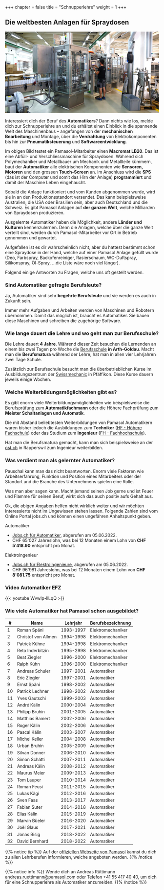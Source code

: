 +++
chapter = false
title = "Schnupperlehre"
weight = 1
+++

## Die weltbesten Anlagen für Spraydosen

![Aerosol Abfüllanlage testen](images/pamasol-employee-tests-machine.de.jpg)

Interessiert dich der Beruf des **Automatikers**? Dann nichts wie los, melde dich zur Schnupperlehre an und du erhältst einen Einblick in die spannende Welt des Maschinenbaus – angefangen von der **mechanischen Bearbeitung** und Montage, über die **Verdrahtung** von Elektrokomponenten bis hin zur **Pneumatiksteuerung** und **Softwareentwicklung**.

Im obigen Bild testet ein Pamasol-Mitarbeiter einen **Macromat LB20**. Das ist eine Abfüll- und Verschliessmaschine für Spraydosen. Während sich Polymechaniker und Metallbauer um Mechanik und Metallteile kümmern, baut der **Automatiker** alle elektrischen Komponenten wie **Sensoren, Motoren** und den grossen **Touch-Screen** an. Im Anschluss wird die **SPS** (das ist der Computer und somit das Hirn der Anlage) **programmiert** und damit der Maschine Leben eingehaucht.

Sobald die Anlage funktioniert und vom Kunden abgenommen wurde, wird sie in an den Produktionsstandort versendet. Das kann beispielsweise Australien, die USA oder Brasilien sein, aber auch Deutschland und die Schweiz. Es gibt Pamasol Anlagen auf **der ganzen Welt**, welche Milliarden von Spraydosen produzieren.

Ausgelernte Automatiker haben die Möglichkeit, andere **Länder und Kulturen** kennenzulernen. Denn die Anlagen, welche über die ganze Welt verteilt sind, werden durch Pamasol-Mitarbeiter vor Ort in Betrieb genommen und gewartet.

Aufgefallen ist es dir wahrscheinlich nicht, aber du hattest bestimmt schon eine Spraydose in der Hand, welche auf einer Pamasol Anlage gefüllt wurde (Deo, Farbspray, Backofenreiniger, Rasierschaum, WC-Duftspray, Silikonspray, Öl-Spray, ...die Liste wäre noch viel länger).

Folgend einige Antworten zu Fragen, welche uns oft gestellt werden.

### Sind Automatiker gefragte Berufsleute?

Ja, Automatiker sind sehr **begehrte Berufsleute** und sie werden es auch in Zukunft sein.

Immer mehr Aufgaben und Arbeiten werden von Maschinen und Robotern übernommen. Damit das möglich ist, braucht es Automatiker. Sie bauen diese Maschinen und schreiben die zugehörige Software.

### Wie lange dauert die Lehre und wo geht man zur Berufsschule?

Die Lehre dauert **4 Jahre**. Während dieser Zeit besuchen die Lernenden an einem bis zwei Tagen pro Woche die [Berufsschule](https://www.bbzg.ch/) **in Arth-Goldau**. Macht man die **Berufsmatura** während der Lehre, hat man in allen vier Lehrjahren zwei Tage Schule.

Zusätzlich zur Berufsschule besucht man die überbetrieblichen Kurse im Ausbildungszentrum der [Swissmechanic](https://sz.swissmechanic.ch/ausbildungszentrum) in Pfäffikon. Diese Kurse dauern jeweils einige Wochen.

### Welche Weiterbildungsmöglichkeiten gibt es?

Es gibt enorm viele Weiterbildungsmöglichkeiten wie beispielsweise die Berufsprüfung zum **Automatikfachmann** oder die Höhere Fachprüfung zum **Meister Schaltanlagen und Automatik**.

Die mit Abstand beliebtesten Weiterbildungen von Pamasol Automatikern waren bisher jedoch die Ausbildungen zum **Techniker** ([HF - Höhere Fachschule](https://www.sbfi.admin.ch/sbfi/de/home/bildung/hbb/hoehere-fachschulen.html)) oder das Studium zum **Ingenieur** ([FH - Fachhochschule](https://www.sbfi.admin.ch/sbfi/de/home/hs/hochschulen/kantonale-hochschulen/fh-ph/die-fachhochschulen-der-schweiz.html)).

Hat man die Berufsmatura gemacht, kann man sich beispielsweise an der [ost.ch]( https://www.ost.ch/de/) in Rapperswil zum Ingenieur weiterbilden.

### Was verdient man als gelernter Automatiker?

Pauschal kann man das nicht beantworten. Enorm viele Faktoren wie Arbeitserfahrung, Funktion und Position eines Mitarbeiters oder der Standort und die Branche des Unternehmens spielen eine Rolle.

Was man aber sagen kann. Macht jemand seinen Job gerne und ist Feuer und Flamme für seinen Beruf, wirkt sich das auch positiv aufs Gehalt aus.

Ok, die obigen Angaben helfen nicht wirklich weiter und wir möchten Interessierte nicht im Ungewissen stehen lassen. Folgende Zahlen sind vom Online Portal jobs.ch und können einen ungefähren Anhaltspunkt geben.

Automatiker
* [Jobs.ch für Automatiker](https://www.jobs.ch/de/lohn/?canton=ch&term=automatiker), abgerufen am 05.06.2022.
* CHF 65'027 Jahreslohn, was bei 12 Monaten einem Lohn von **CHF 5'418.90** entspricht pro Monat.

Elektroingenieur
* [Jobs.ch für Elektroingenieure](https://www.jobs.ch/de/lohn/?canton=ch&term=elektroingenieur), abgerufen am 05.06.2022.
* CHF 96'981 Jahreslohn, was bei 12 Monaten einem Lohn von **CHF 8'081.75** entspricht pro Monat.

### Video Automatiker EFZ

<div class="shadow">
  {{< youtube WvwIp-llLqQ >}}
</div>

### Wie viele Automatiker hat Pamasol schon ausgebildet?

| #  | Name                | Lehrjahr  | Berufsbezeichnung |
| -- | ------------------- | --------- | ----------------- |
| 1  | Roman Späni         | 1993-1997 | Elektromechaniker |
| 2  | Christof von Allmen | 1994-1998 | Elektromechaniker |
| 3  | Patrick Kühne       | 1994-1998 | Elektromechaniker |
| 4  | Reto Inderbitzin    | 1995-2998 | Elektromechaniker |
| 5  | Beat Ziegler        | 1996-2000 | Elektromechaniker |
| 6  | Ralph Kühn          | 1996-2000 | Elektromechaniker |
| 7  | Andreas Schuler     | 1997-2001 | Automatiker       |
| 8  | Eric Ziegler        | 1997-2001 | Automatiker       |
| 9  | Ernst Späni         | 1998-2002 | Automatiker       |
| 10 | Patrick Lechner     | 1998-2002 | Automatiker       |
| 11 | Yves Gautschi       | 1999-2003 | Automatiker       |
| 12 | André Kälin         | 2000-2004 | Automatiker       |
| 13 | Philipp Bruhin      | 2001-2005 | Automatiker       |
| 14 | Matthias Bamert     | 2002-2006 | Automatiker       |
| 15 | Roger Kälin         | 2002-2006 | Automatiker       |
| 16 | Pascal Kälin        | 2003-2007 | Automatiker       |
| 17 | Michel Keller       | 2004-2008 | Automatiker       |
| 18 | Urban Bruhin        | 2005-2009 | Automatiker       |
| 19 | Silvan Donner       | 2006-2010 | Automatiker       |
| 20 | Simon Schätti       | 2007-2011 | Automatiker       |
| 21 | Andreas Kälin       | 2008-2012 | Automatiker       |
| 22 | Maurus Meier        | 2009-2013 | Automatiker       |
| 23 | Tom Lauper          | 2010-2014 | Automatiker       |
| 24 | Roman Feusi         | 2011-2015 | Automatiker       |
| 25 | Lukas Kägi          | 2012-2016 | Automatiker       |
| 26 | Sven Faas           | 2013-2017 | Automatiker       |
| 27 | Fabian Suter        | 2014-2018 | Automatiker       |
| 28 | Elias Kälin         | 2015-2019 | Automatiker       |
| 29 | Marvin Büeler       | 2016-2020 | Automatiker       |
| 30 | Joël Glaus          | 2017-2021 | Automatiker       |
| 31 | Jonas Bisig         | 2018-2022 | Automatiker       |
| 32 | David Bernhard      | 2018-2022 | Automatiker       |

{{% notice tip %}}
Auf der [offiziellen Webseite von Pamasol](https://www.pamasol.com/de/wer-wir-sind#lehrstellen#panel2084) kannst du dich zu allen Lehrberufen informieren, welche angeboten werden.
{{% /notice %}}

{{% notice info %}}
Wende dich an Andreas Rüttimann [andreas.ruettimann@pamasol.com](andreas.ruettimann@pamasol.com) oder Telefon [+41 55 417 40 40](tel:+41554174040), um dich für eine Schnupperlehre als Automatiker anzumelden.
{{% /notice %}}
